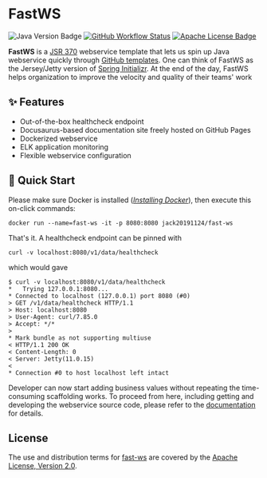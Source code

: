 FastWS
======

![Java Version Badge][Java Version Badge]
[![GitHub Workflow Status][GitHub Workflow Status]](https://github.com/QubitPi/fast-ws/actions/workflows/ci-cd.yml)
[![Apache License Badge]][Apache License, Version 2.0]

__FastWS__ is a [JSR 370] webservice template that lets us spin up Java webservice quickly through [GitHub templates].
One can think of FastWS as the Jersey/Jetty version of [Spring Initializr]. At the end of the day, FastWS helps
organization to improve the velocity and quality of their teams' work

✨ Features
-----------

- Out-of-the-box healthcheck endpoint
- Docusaurus-based documentation site freely hosted on GitHub Pages
- Dockerized webservice
- ELK application monitoring
- Flexible webservice configuration

🚀 Quick Start
--------------

Please make sure Docker is installed
([_Installing Docker_](https://docker.qubitpi.org/desktop/setup/install/mac-install/)), then execute this on-click
commands:

```console
docker run --name=fast-ws -it -p 8080:8080 jack20191124/fast-ws
```

That's it. A healthcheck endpoint can be pinned with

```console
curl -v localhost:8080/v1/data/healthcheck
```

which would gave

```console
$ curl -v localhost:8080/v1/data/healthcheck
*   Trying 127.0.0.1:8080...
* Connected to localhost (127.0.0.1) port 8080 (#0)
> GET /v1/data/healthcheck HTTP/1.1
> Host: localhost:8080
> User-Agent: curl/7.85.0
> Accept: */*
>
* Mark bundle as not supporting multiuse
< HTTP/1.1 200 OK
< Content-Length: 0
< Server: Jetty(11.0.15)
<
* Connection #0 to host localhost left intact
```

Developer can now start adding business values without repeating the time-consuming scaffolding works. To proceed from
here, including getting and developing the webservice source code, please refer to the [documentation][Documentation]
for details.

License
-------

The use and distribution terms for [fast-ws]() are covered by the [Apache License, Version 2.0].

[Apache License Badge]: https://img.shields.io/badge/Apache%202.0-F25910.svg?style=for-the-badge&logo=Apache&logoColor=white
[Apache License, Version 2.0]: https://www.apache.org/licenses/LICENSE-2.0

[Documentation]: https://fastws.qubitpi.org/

[GitHub templates]: https://docs.github.com/en/repositories/creating-and-managing-repositories/creating-a-template-repository#about-template-repositories
[GitHub Workflow Status]: https://img.shields.io/github/actions/workflow/status/QubitPi/fast-ws/ci-cd.yml?branch=master&logo=github&style=for-the-badge

[Java Version Badge]: https://img.shields.io/badge/Java-17-brightgreen?style=for-the-badge&logo=OpenJDK&logoColor=white
[fast-ws]: https://fastws.qubitpi.org/
[JSR 370]: https://jcp.org/en/jsr/detail?id=370

[Spring Initializr]: https://start.spring.io/
